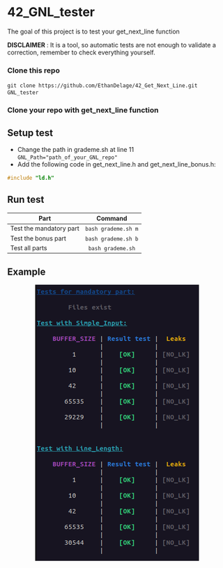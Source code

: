 # 42_GNL_tester
The goal of this project is to test your get_next_line function

**DISCLAIMER** : It is a tool, so automatic tests are not enough to validate a correction, remember to check everything yourself.

### Clone this repo
```shell
git clone https://github.com/EthanDelage/42_Get_Next_Line.git GNL_tester
```
### Clone your repo with get_next_line function

## Setup test
* Change the path in grademe.sh at line 11 ```GNL_Path="path_of_your_GNL_repo"```
* Add the following code in get_next_line.h and get_next_line_bonus.h:
```C
#include "ld.h"
```

## Run test

Part | Command
--- | :---:
Test the mandatory part | ```bash grademe.sh m```
Test the bonus part | ```bash grademe.sh b```
Test all parts | ```bash grademe.sh```

## Example
<p align="center">
  <img src="img/GNL_tester.png" />
</p>
